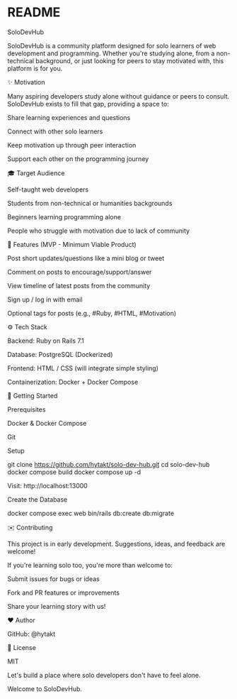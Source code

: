 # README

SoloDevHub

SoloDevHub is a community platform designed for solo learners of web development and programming. Whether you're studying alone, from a non-technical background, or just looking for peers to stay motivated with, this platform is for you.

✨ Motivation

Many aspiring developers study alone without guidance or peers to consult. SoloDevHub exists to fill that gap, providing a space to:

Share learning experiences and questions

Connect with other solo learners

Keep motivation up through peer interaction

Support each other on the programming journey

🎓 Target Audience

Self-taught web developers

Students from non-technical or humanities backgrounds

Beginners learning programming alone

People who struggle with motivation due to lack of community

🚀 Features (MVP - Minimum Viable Product)

Post short updates/questions like a mini blog or tweet

Comment on posts to encourage/support/answer

View timeline of latest posts from the community

Sign up / log in with email

Optional tags for posts (e.g., #Ruby, #HTML, #Motivation)

⚙️ Tech Stack

Backend: Ruby on Rails 7.1

Database: PostgreSQL (Dockerized)

Frontend: HTML / CSS (will integrate simple styling)

Containerization: Docker + Docker Compose

🌄 Getting Started

Prerequisites

Docker & Docker Compose

Git

Setup

git clone https://github.com/hytakt/solo-dev-hub.git
cd solo-dev-hub
docker compose build
docker compose up -d

Visit: http://localhost:13000

Create the Database

docker compose exec web bin/rails db:create db:migrate

✉️ Contributing

This project is in early development. Suggestions, ideas, and feedback are welcome!

If you're learning solo too, you're more than welcome to:

Submit issues for bugs or ideas

Fork and PR features or improvements

Share your learning story with us!

❤️ Author

GitHub: @hytakt

🚧 License

MIT

Let's build a place where solo developers don't have to feel alone.

Welcome to SoloDevHub.


